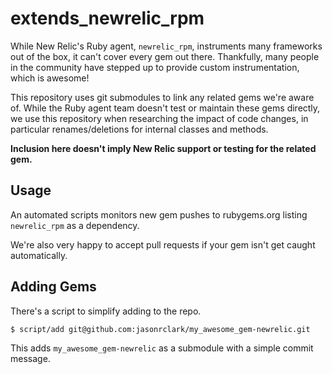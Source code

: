 # extends_newrelic_rpm
While New Relic's Ruby agent, `newrelic_rpm`, instruments many frameworks out of the box, it can't cover every gem out there. Thankfully, many people in the community have stepped up to provide custom instrumentation, which is awesome!

This repository uses git submodules to link any related gems we're aware of. While the Ruby agent team doesn't test or maintain these gems directly, we use this repository when researching the impact of code changes, in particular renames/deletions for internal classes and methods.

**Inclusion here doesn't imply New Relic support or testing for the related gem.**

## Usage
An automated scripts monitors new gem pushes to rubygems.org listing `newrelic_rpm` as a dependency.

We're also very happy to accept pull requests if your gem isn't get caught automatically.

## Adding Gems
There's a script to simplify adding to the repo.

    $ script/add git@github.com:jasonrclark/my_awesome_gem-newrelic.git

This adds `my_awesome_gem-newrelic` as a submodule with a simple commit
message.
